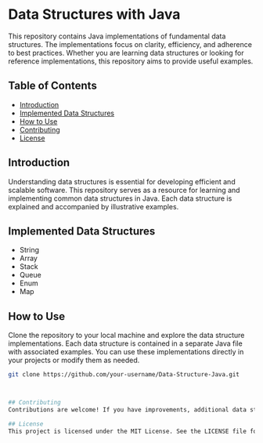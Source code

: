 # Data Structures with Java

This repository contains Java implementations of fundamental data structures. The implementations focus on clarity, efficiency, and adherence to best practices. Whether you are learning data structures or looking for reference implementations, this repository aims to provide useful examples.

## Table of Contents

- [Introduction](#introduction)
- [Implemented Data Structures](#implemented-data-structures)
- [How to Use](#how-to-use)
- [Contributing](#contributing)
- [License](#license)

## Introduction

Understanding data structures is essential for developing efficient and scalable software. This repository serves as a resource for learning and implementing common data structures in Java. Each data structure is explained and accompanied by illustrative examples.

## Implemented Data Structures

- String
- Array
- Stack
- Queue
- Enum
- Map



## How to Use

Clone the repository to your local machine and explore the data structure implementations. Each data structure is contained in a separate Java file with associated examples. You can use these implementations directly in your projects or modify them as needed.

```bash
git clone https://github.com/your-username/Data-Structure-Java.git



## Contributing
Contributions are welcome! If you have improvements, additional data structures, or bug fixes, feel free to submit a pull request. Please adhere to the existing coding style and provide clear commit messages.

## License
This project is licensed under the MIT License. See the LICENSE file for details.
